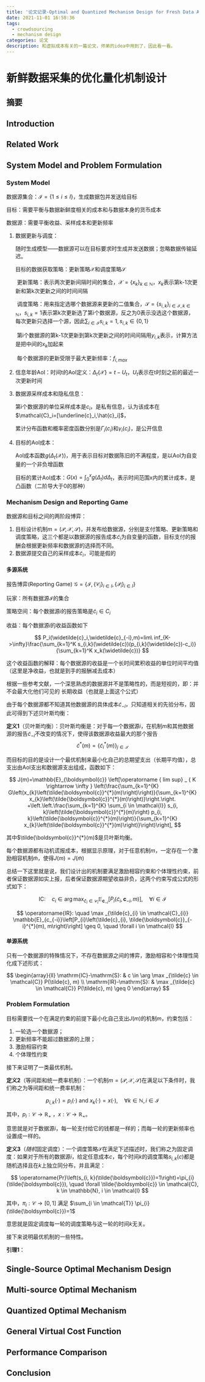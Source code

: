 ```yaml
---
title: '论文记录-Optimal and Quantized Mechanism Design for Fresh Data Acquisition'
date: 2021-11-01 16:58:36
tags: 
  - crowdsourcing
  - mechanism design
categories: 论文
description: 和虚拟成本有关的一篇论文，师弟的idea中用到了，因此看一看。
---
```

# 新鲜数据采集的优化量化机制设计

## 摘要

## Introduction

## Related Work

## System Model and Problem Formulation

### System Model

数据源集合：$\mathcal{I}=\{1\leq i\leq I\}$，生成数据包并发送给目标

目标：需要平衡与数据新鲜度相关的成本和与数据本身的货币成本

数据源：需要平衡收益、采样成本和更新频率

1. 数据更新与调度：
   
   随时生成模型——数据源可以在目标要求时生成并发送数据；忽略数据传输延迟。
   
   目标的数据获取策略：更新策略$\mathcal{X}$和调度策略$\mathcal{S}$
   
   ​    更新策略：表示两次更新间隔时间的集合，$\mathcal{X}=\{x_k\}_{k\in \mathbb{N}}$，$x_k$表示第k-1次更新和第k次更新之间的时间间隔
   
   ​    调度策略：用来指定选哪个数据源来更新的二值集合，$\mathcal{S}=\{s_{i,k}\}_{i\in\mathcal{I},k\in\mathbb{N}}$，$s_{i,k}=1$表示第k次更新选了第i个数据源，反之为0表示没选这个数据源，每次更新只选择一个源，因此$\sum_{i\in \mathcal{I}} s_{i,k}=1, s_{i,k}\in\{0,1\}$
   
   ​    第i个数据源的第k-1次更新到第k次更新之间的时间间隔用$y_{i,k}$表示，计算方法是把中间的$x_k$加起来
   
   ​    每个数据源的更新受限于最大更新频率：$f_{i,max}$

2. 信息年龄AoI：时间t的AoI定义：$\Delta_t\{\mathcal{X}\}=t-U_t$，$U_t$表示在t时刻之前的最近一次更新时间

3. 数据源采样成本和隐私信息：
   
   第i个数据源的单位采样成本是$c_i$，是私有信息，认为该成本在$\mathcal{C}_i=[\underline{c}_i,\hat{c}_i]$，
   
   累计分布函数和概率密度函数分别是$\Gamma_i(c_i)$和$\gamma_i(c_i)$，是公开信息

4. 目标的AoI成本：
   
   AoI成本函数$g(\Delta_t(\mathcal{X}))$，用于表示目标对数据陈旧的不满程度，是以AoI为自变量的一个非负增函数
   
   目标的累计AoI成本：$G(x)=\int_0^x g(\Delta_t)d\Delta_t$，表示时间范围x内的累计成本，是凸函数（二阶导大于0的那种）

### Mechanism Design and Reporting Game

数据源和目标之间的两阶段博弈：

1. 目标设计机制$m=(\mathcal{P},\mathcal{X},\mathcal{S})$，并发布给数据源，分别是支付策略、更新策略和调度策略，这三个都是以数据源的报告成本$\widetilde{c}_i$为自变量的函数，目标支付的报酬会根据更新频率和数据源的选择而不同。
2. 数据源提交自己的采样成本$\widetilde{c}_i$，可能是假的

#### 多源系统

报告博弈(Reporting Game) $\mathcal{G}=\{\mathcal{I},\{\mathcal{C}_i\}_{i\in I},\{\mathcal{P}_i\}_{i\in I}\}$

玩家：所有数据源$\mathcal{I}$的集合

策略空间：每个数据源$i$的报告策略是$\widetilde{c}_i\in C_i$

收益：每个数据源$i$的收益函数如下

$$
P_i(\widetilde{c}_i,\widetilde{c}_{-i},m)=lim\ inf_{K->\infty}\frac{\sum_{k=1}^K s_{i,k}(\widetilde{c})(p_{i,k}(\widetilde{c})-c_i)}{\sum_{k=1}^K x_k(\widetilde{c})}
$$

这个收益函数的解释：每个数据源的收益是一个长时间累积收益的单位时间平均值（这里是净收益，也就是到手的报酬减去成本）

根据一些参考文献，一个深思熟虑的数据源并不是策略性的，而是短视的，即：并不会最大化他们可见的 长期收益（也就是上面这个公式）

由于每个数据源都不知道其他数据源的具体成本$\widetilde{c}_{-i}$，只知道相关的先验分布，因此可得到下述贝叶斯均衡：

**定义1**（贝叶斯均衡）：贝叶斯均衡是：对于每一个数据源$i$，在机制$m$和其他数据源的报告$\widetilde{c}_{-i}$不改变的情况下，使得该数据源收益最大的那个报告$$\tilde{c}^{*}(m)=\left\{\tilde{c}_{i}^{*}(m)\right\}_{j \in \mathcal{T}}$$

而目标的目的是设计一个最优机制来最小化自己的总期望支出（长期平均值），总支出由AoI支出和数据源支出组成，函数如下：

$$
J(m)=\mathbb{E}_{\boldsymbol{c}} \left[\operatorname { lim sup} _ { K \rightarrow \infty } \left(\frac{\sum_{k=1}^{K} G\left(x_{k}\left(\tilde{\boldsymbol{c}}^{*}(m)\right)\right)}{\sum_{k=1}^{K} x_{k}\left(\tilde{\boldsymbol{c}}^{*}(m)\right)}\right.\right.
+\left.\left.\frac{\sum_{k=1}^{K} \sum_{i \in \mathcal{I}} s_{i, k}\left(\tilde{\boldsymbol{c}}^{*}(m)\right) p_{i, k}\left(\tilde{\boldsymbol{c}}^{*}(m)\right)}{\sum_{k=1}^{K} x_{k}\left(\tilde{\boldsymbol{c}}^{*}(m)\right)}\right)\right],
$$

其中$\tilde{\boldsymbol{c}}^{*}(m)$是贝叶斯均衡。

每个数据源都有动机谎报成本，根据显示原理，对于任意机制$m$，一定存在一个激励相容机制$\tilde{m}$，使得$J(m)=J(\tilde{m})$

总结一下这里就是说，我们设计出的机制要满足激励相容约束和个体理性约束，前者保证数据源如实上报，后者保证数据源期望收益非负，这两个约束写成公式的形式如下：

$$
\mathrm{IC}: \quad c_{i} \in \arg \max _{\tilde{c}_{i} \in \mathcal{C}_{i}} \mathbb{E}_{\boldsymbol{c}_{-i}}\left[P_{i}\left(\tilde{c}_{i}, \boldsymbol{c}_{-i}, m\right)\right], \quad \forall i \in \mathcal{I}
$$

$$
\operatorname{IR}: \quad \max _{\tilde{c}_{i} \in \mathcal{C}_{i}} \mathbb{E}_{c_{-i}}\left[P_{i}\left(\tilde{c}_{i}, \tilde{\boldsymbol{c}}_{-i}^{*}(m), m\right)\right] \geq 0, \quad \forall i \in \mathcal{I}
$$

#### 单源系统

只有一个数据源的特殊情况下，不存在数据源之间的博弈，激励相容和个体理性简化成下述形式：

$$
\begin{array}{ll}
\mathrm{IC}-\mathrm{S}: & c \in \arg \max _{\tilde{c} \in \mathcal{C}} P(\tilde{c}, m) \\
\mathrm{IR}-\mathrm{S}: & \max _{\tilde{c} \in \mathcal{C}} P(\tilde{c}, m) \geq 0
\end{array}
$$

### Problem Formulation

目标需要找一个在满足约束的前提下最小化自己支出$J(m)$的机制$m$，约束包括：

1. 一轮选一个数据源；
2. 更新频率不能超过数据源的上限；
3. 激励相容约束
4. 个体理性约束

接下来证明了一类最优机制。

**定义2**（等间距和统一费率机制）：一个机制$m=(\mathcal{P},\mathcal{X},\mathcal{S})$在满足以下条件时，我们称之为等间距和统一费率机制：

$$
p_{i, k}(\cdot)=p_{i}(\cdot) \text { and } x_{k}(\cdot)=x(\cdot), \quad \forall k \in \mathbb{N}, i \in \mathcal{I}
$$

其中，$p_{i}: \mathcal{C} \rightarrow \mathbb{R}_{+}$ ，$x: \mathcal{C} \rightarrow \mathbb{R}_{+}$。

意思就是对于数据源$i$，每一轮支付给它的钱都是一样的；而每一轮的更新频率也设置成一样的。

**定义3**（*随机*固定调度）：一个调度策略$\mathcal{S}$在满足下述描述时，我们称之为固定调度：如果对于所有的数据源$i$，给定任意成本$c$，每个时间$k$的调度策略$s_{i,k}(c)$都是随机选择且在$k$上独立同分布，并且满足：

$$
\operatorname{Pr}\left(s_{i, k}(\tilde{\boldsymbol{c}})=1\right)=\pi_{i}(\tilde{\boldsymbol{c}}), \quad \forall \tilde{\boldsymbol{c}} \in \mathcal{C}, k \in \mathbb{N}, i \in \mathcal{I}
$$

其中，$\pi_{i}: \mathcal{C} \rightarrow[0,1]$ 满足 $\sum_{i \in \mathcal{T}} \pi_{i}(\tilde{\boldsymbol{c}})=1$

意思就是固定调度每一轮的调度策略与这一轮的时间$k$无关。

接下来说明最优机制的一些特性。

**引理1**：

## Single-Source Optimal Mechanism Design

## Multi-source Optimal Mechanism

## Quantized Optimal Mechanism

## General Virtual Cost Function

## Performance Comparison

## Conclusion
